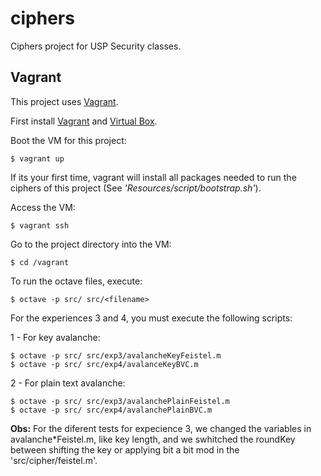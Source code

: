 ciphers
=======

Ciphers project for USP Security classes.

Vagrant
-------

This project uses [Vagrant][vagrant_url]. 

First install [Vagrant][vagrant_url] and [Virtual Box][virtual_box_url].

Boot the VM for this project:

	$ vagrant up

If its your first time, vagrant will install all packages needed to 
run the ciphers of this project (See *'Resources/script/bootstrap.sh'*).

Access the VM:
	
	$ vagrant ssh

Go to the project directory into the VM:

	$ cd /vagrant

To run the octave files, execute:

	$ octave -p src/ src/<filename>

For the experiences 3 and 4, you must execute the following scripts:

1 - For key avalanche:

	$ octave -p src/ src/exp3/avalancheKeyFeistel.m  
	$ octave -p src/ src/exp4/avalanceKeyBVC.m 

2 - For plain text avalanche:

	$ octave -p src/ src/exp3/avalanchePlainFeistel.m 
	$ octave -p src/ src/exp4/avalanchePlainBVC.m 

**Obs:** For the diferent tests for expecience 3, we changed the variables in 
avalanche*Feistel.m, like key length, and we swhitched the roundKey 
between shifting the key or applying bit a bit mod in the 
'src/cipher/feistel.m'. 

[vagrant_url]: http://www.vagrantup.com
[virtual_box_url]: https://www.virtualbox.org